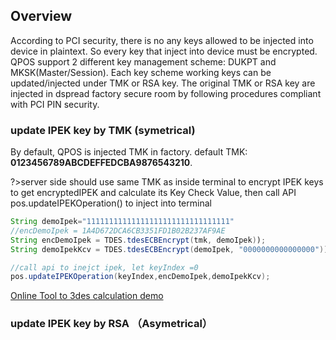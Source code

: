 ## Overview

According to PCI security, there is no any keys allowed to be injected into device in plaintext. So every key that inject into device must be encrypted. QPOS support 2 different key management scheme: DUKPT and MKSK(Master/Session). Each key scheme working keys can be updated/injected under TMK or RSA key. The original TMK or RSA key are injected in dspread factory secure room by following procedures compliant with PCI PIN security.


### update IPEK key by TMK (symetrical)
By default, QPOS is injected TMK in factory. default TMK: **0123456789ABCDEFFEDCBA9876543210**. 

?>server side should use same TMK as inside terminal to encrypt IPEK keys to get encryptedIPEK and calculate its Key Check Value, then call API pos.updateIPEKOperation() to inject into terminal
``` java
String demoIpek="11111111111111111111111111111111"
//encDemoIpek = 1A4D672DCA6CB3351FD1B02B237AF9AE
String encDemoIpek = TDES.tdesECBEncrypt(tmk, demoIpek)); 
String demoIpekKcv = TDES.tdesECBEncrypt(demoIpek, "0000000000000000")); 

//call api to inejct ipek, let keyIndex =0
pos.updateIPEKOperation(keyIndex,encDemoIpek,demoIpekKcv);
```

[Online Tool to 3des calculation demo](http://extranet.cryptomathic.com/descalc/index?key=0123456789ABCDEFFEDCBA9876543210&iv=0000000000000000&input=11111111111111111111111111111111&mode=ecb&action=Encrypt&output=1A4D672DCA6CB3351FD1B02B237AF9AE)


### update IPEK key by RSA （Asymetrical）


